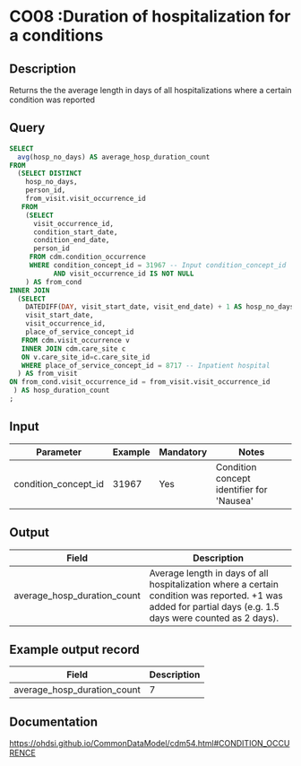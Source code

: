 <!---
Group:condition occurrence
Name:CO08 Duration of hospitalization for a conditions
Author: Alberto Labarga
CDM Version: 5.4
-->

# CO08 :Duration of hospitalization for a conditions

## Description
Returns the the average length in days of all hospitalizations where a certain condition was reported

## Query
```sql
SELECT
  avg(hosp_no_days) AS average_hosp_duration_count
FROM
  (SELECT DISTINCT
    hosp_no_days,
    person_id,
    from_visit.visit_occurrence_id
   FROM
    (SELECT
      visit_occurrence_id,
      condition_start_date,
      condition_end_date,
      person_id
     FROM cdm.condition_occurrence
     WHERE condition_concept_id = 31967 -- Input condition_concept_id
           AND visit_occurrence_id IS NOT NULL
    ) AS from_cond
INNER JOIN
  (SELECT
    DATEDIFF(DAY, visit_start_date, visit_end_date) + 1 AS hosp_no_days,
    visit_start_date,
    visit_occurrence_id,
    place_of_service_concept_id
   FROM cdm.visit_occurrence v
   INNER JOIN cdm.care_site c
   ON v.care_site_id=c.care_site_id
   WHERE place_of_service_concept_id = 8717 -- Inpatient hospital
  ) AS from_visit
ON from_cond.visit_occurrence_id = from_visit.visit_occurrence_id
 ) AS hosp_duration_count
;
```

## Input

|  Parameter |  Example |  Mandatory |  Notes |
| --- | --- | --- | --- |
| condition_concept_id | 31967 | Yes | Condition concept identifier for 'Nausea' |

## Output

|  Field |  Description |
| --- | --- |
| average_hosp_duration_count | Average length in days of all hospitalization where a certain condition was reported. +1 was added for partial days (e.g. 1.5 days were counted as 2 days). |

## Example output record

| Field |  Description |
| --- | --- |
| average_hosp_duration_count | 7 |


## Documentation
https://ohdsi.github.io/CommonDataModel/cdm54.html#CONDITION_OCCURENCE
